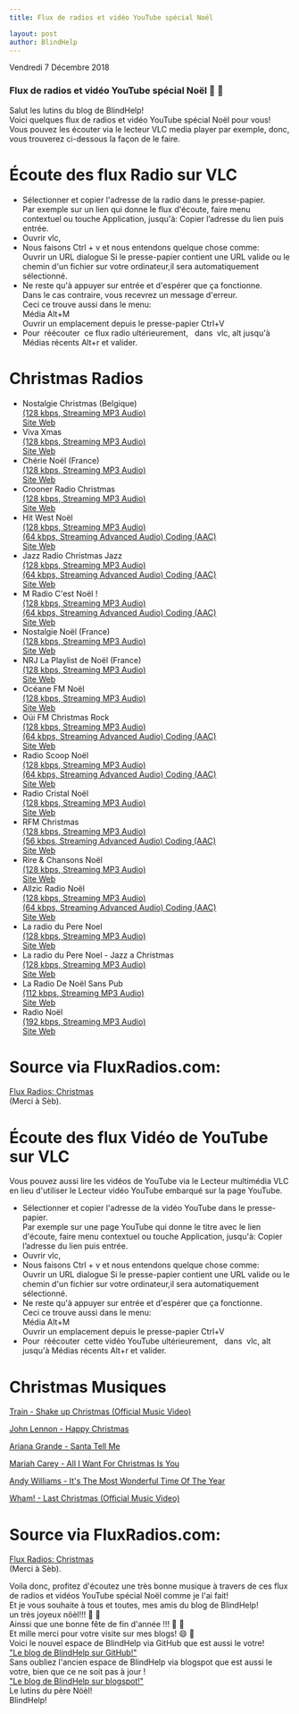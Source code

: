 ```yaml
---
title: Flux de radios et vidéo YouTube spécial Noël

layout: post
author: BlindHelp
---
```


<footer>Vendredi 7 Décembre 2018</footer>


<div>
<audio autoplay >
 <source src="https://blindhelp.github.io/Santa Claus HO HO HO Merry Christmas.mp3" type="audio/mp3" type="audio/mpeg">
  Not supported
</audio>
</div>


### Flux de radios et vidéo YouTube spécial Noël 🎄 🎅 ###

Salut les lutins du blog de BlindHelp!               
Voici  quelques flux de radios et vidéo YouTube spécial Noël pour vous!                        
Vous pouvez les écouter via le lecteur VLC media player par exemple, donc, vous trouverez ci-dessous la  façon de le faire.                

# Écoute des flux Radio sur VLC #

- Sélectionner et copier l'adresse de la radio dans le presse-papier.           
Par exemple  sur un lien qui donne le  flux d'écoute, faire menu contextuel ou touche Application, jusqu'à: Copier l’adresse du lien puis entrée.
- Ouvrir vlc,                
- Nous faisons Ctrl + v et nous entendons quelque chose comme:                      
Ouvrir un URL dialogue Si le presse-papier contient une URL valide ou le chemin d'un fichier sur votre ordinateur,il sera automatiquement sélectionné.                    
- Ne reste qu'à appuyer sur entrée et d'espérer que ça fonctionne.                  
Dans le cas contraire, vous recevrez un message d'erreur.                     
Ceci ce trouve aussi dans le menu:         
Média Alt+M          
Ouvrir un emplacement depuis le presse-papier Ctrl+V            
- Pour  réécouter  ce flux radio ultérieurement,   dans  vlc, alt jusqu'à Médias récents Alt+r et valider.                   

# Christmas Radios #

- Nostalgie Christmas (Belgique)             
[(128 kbps, Streaming MP3 Audio)](http://nostalgielastory.ice.infomaniak.ch/nostalgielastory-128.mp3)                  
[Site Web](http://www.nostalgie.be/)                     
- Viva Xmas                 
[(128 kbps, Streaming MP3 Audio)](https://radios.rtbf.be/wr-viva-xmas-128.mp3)                           
[Site Web](https://www.rtbf.be/vivacite/)
- Chérie Noël (France)         
[(128 kbps, Streaming MP3 Audio)](http://cdn.nrjaudio.fm/adwz1/fr/30321/mp3_128.mp3?origine=fluxradios)             
[Site Web](https://www.cheriefm.fr/)                 
- Crooner Radio Christmas           
[(128 kbps, Streaming MP3 Audio)](http://stream.crooner.fr/crooner_christmas)                     
[Site Web](http://www.crooner.fr/)                   
- Hit West Noël                
[(128 kbps, Streaming MP3 Audio)](https://streamingp.shoutcast.com/HITWESTNOEL.mp3)                       
[(64 kbps, Streaming Advanced Audio) Coding (AAC)](http://hitwestsaison.ice.infomaniak.ch/hitwestsaison-64.aac)         
[Site Web](https://www.hitwest.com/)                     
- Jazz Radio Christmas Jazz               
[(128 kbps, Streaming MP3 Audio)](http://jzr-events-01.ice.infomaniak.ch/jzr-events-01.mp3)                   
[(64 kbps, Streaming Advanced Audio) Coding (AAC)](http://jzr-events-01.ice.infomaniak.ch/jzr-events-01.aac)                     
[Site Web](http://www.jazzradio.fr/)                    
- M Radio C'est Noël !                    
[(128 kbps, Streaming MP3 Audio)](http://mfm-thema.ice.infomaniak.ch/mfm-thema.mp3)                     
[(64 kbps, Streaming Advanced Audio) Coding (AAC)](http://mfm-thema.ice.infomaniak.ch/mfm-thema.aac)             
[Site Web](https://mradio.fr/)                     
- Nostalgie Noël (France)                       
[(128 kbps, Streaming MP3 Audio)](http://cdn.nrjaudio.fm/adwz1/fr/55310/mp3_128.mp3?origine=fluxradios)                   
[Site Web](http://www.nostalgie.fr/)                    
- NRJ La Playlist de Noël (France)              
[(128 kbps, Streaming MP3 Audio)](http://cdn.nrjaudio.fm/adwz1/fr/55372/mp3_128.mp3?origine=fluxradios)              
[Site Web](http://www.nrj.fr/)                 
- Océane FM Noël            
[(128 kbps, Streaming MP3 Audio)](https://streamingp.shoutcast.com/OCEANENOEL.mp3)                  
[Site Web](http://www.oceanefm.com/)                
- Oüi FM Christmas Rock            
[(128 kbps, Streaming MP3 Audio)](http://christmasrock.stream.ouifm.fr/ouifmnoel-128.mp3)            
[(64 kbps, Streaming Advanced Audio) Coding (AAC)](http://christmasrock.stream.ouifm.fr/ouifmnoel-64.aac)                      
[Site Web](http://www.ouifm.fr/)                
- Radio Scoop Noël                   
[(128 kbps, Streaming MP3 Audio)](http://scoopnoel.ice.infomaniak.ch/radioscoop-noel-128.mp3)                 
[(64 kbps, Streaming Advanced Audio) Coding (AAC)](http://scoopnoel.ice.infomaniak.ch/radioscoop-noel-64.aac)                     
[Site Web](https://www.radioscoop.com/)               
- Radio Cristal Noël                 
[(128 kbps, Streaming MP3 Audio)](https://streamingp.shoutcast.com/CRISTALNOEL.mp3)                
[Site Web](http://www.maradiocristal.com/)               
- RFM Christmas                        
[(128 kbps, Streaming MP3 Audio)](http://rfm-wr8-mp3-128.scdn.arkena.com/rfm.mp3)                
[(56 kbps, Streaming Advanced Audio) Coding (AAC)](http://rfm-wr8-aac-64.scdn.arkena.com/rfm.aac)                
[Site Web](http://www.rfm.fr/)                                     
- Rire & Chansons Noël                   
[(128 kbps, Streaming MP3 Audio)](http://cdn.nrjaudio.fm/adwz1/fr/55682/mp3_128.mp3?origine=fluxradios)                    
[Site Web](http://www.rireetchansons.fr/)                
- Allzic Radio Noël                   
[(128 kbps, Streaming MP3 Audio)](http://allzic42.ice.infomaniak.ch/allzic42.mp3)                      
[(64 kbps, Streaming Advanced Audio) Coding (AAC)](http://allzic42.ice.infomaniak.ch/allzic42.aac)                    
[Site Web](https://www.allzicradio.com)                       
- La radio du Pere Noel                  
[(128 kbps, Streaming MP3 Audio)](http://62.210.37.106:8080/;stream)                 
[Site Web](http://www.laradioduperenoel.com/)                       
- La radio du Pere Noel - Jazz a Christmas                    
[(128 kbps, Streaming MP3 Audio)](http://streaming.radionomy.com/LaradioduPereNoelJazzachristmas2018?)                        
[Site Web](http://www.laradioduperenoel.com/)                     
- La Radio De Noël Sans Pub         
[(112 kbps, Streaming MP3 Audio)](http://live1.jupinfo.fr:8000/radiodenoel)                  
[Site Web](http://www.radionoel.fr/)                           
- Radio Noël                        
[(192 kbps, Streaming MP3 Audio)](https://listen.radioking.com/radio/105919/stream/146398)               
[Site Web](https://www.radio-noel.fr/)


# Source via FluxRadios.com: #
[Flux Radios: Christmas](http://fluxradios.blogspot.com/p/christmas.html)                 
(Merci à Sèb).                   

# Écoute des flux Vidéo de YouTube sur VLC #
Vous pouvez aussi lire les vidéos de YouTube via le Lecteur multimédia VLC en lieu d'utiliser le Lecteur vidéo YouTube embarqué sur la page YouTube.             

- Sélectionner et copier l'adresse de la vidéo YouTube dans le presse-papier.          
Par exemple sur une page YouTube qui donne le titre avec le lien d'écoute, faire menu contextuel ou touche Application, jusqu'à: Copier l’adresse du lien puis entrée.             
- Ouvrir vlc,              
- Nous faisons Ctrl + v et nous entendons quelque chose comme:             
Ouvrir un URL dialogue Si le presse-papier contient une URL valide ou le chemin d'un fichier sur votre ordinateur,il sera automatiquement sélectionné.           
- Ne reste qu'à appuyer sur entrée et d'espérer que ça fonctionne.                
Ceci ce trouve aussi dans le menu:           
Média Alt+M            
Ouvrir un emplacement depuis le presse-papier Ctrl+V                
- Pour  réécouter  cette vidéo YouTube ultérieurement,   dans  vlc, alt jusqu'à Médias récents Alt+r et valider.                

# Christmas Musiques #

[Train - Shake up Christmas (Official Music Video)](https://www.youtube.com/watch?v=J-8VCL4uSUc)            

[John Lennon - Happy Christmas](https://www.youtube.com/watch?v=sbKQ7nXx0o8)               

[Ariana Grande - Santa Tell Me](https://www.youtube.com/watch?v=nlR0MkrRklg)                    

[Mariah Carey - All I Want For Christmas Is You](https://www.youtube.com/watch?v=yXQViqx6GMY)               

[Andy Williams - It's The Most Wonderful Time Of The Year](https://www.youtube.com/watch?v=gFtb3EtjEic)                 

[Wham! - Last Christmas (Official Music Video)](https://www.youtube.com/watch?v=E8gmARGvPlI)                     


# Source via FluxRadios.com: #

[Flux Radios: Christmas](http://fluxradios.blogspot.com/p/christmas.html)              
(Merci à Sèb).                  

Voila donc, profitez d'écoutez une très bonne musique  à travers de ces flux de radios et vidéos YouTube spécial Noël comme je l'ai fait!                
Et je vous souhaite à tous et toutes, mes amis du blog de BlindHelp!                
un très joyeux nöèl!!! 🎄 🎅                                   
Ainssi que une bonne fête de fin d'année !!! 🎉 🎁                              
Et mille merci pour votre visite sur mes blogs! 😄 🍾                   
Voici le nouvel espace de BlindHelp via GitHub que est aussi le votre!             
<a target="_blank" href="https://blindhelp.github.io/">"Le blog de BlindHelp sur GitHub!"</a>      
Sans oubliez l'ancien espace de BlindHelp via blogspot que est aussi le votre, bien que ce ne soit pas à jour !                          
<a target="_blank" href="http://blindhelp.blogspot.com/index.html">"Le blog de BlindHelp sur blogspot!"</a>       
Le lutins du père Nöèl!                       
BlindHelp!                         